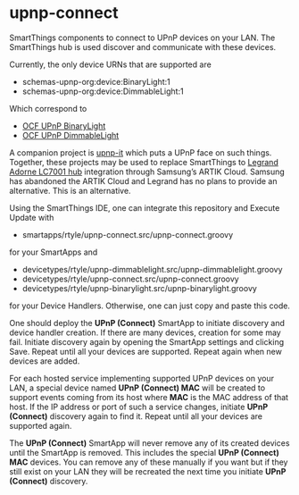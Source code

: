 # upnp-connect
SmartThings components to connect to UPnP devices on your LAN.
The SmartThings hub is used discover and communicate with these devices.

Currently, the only device URNs that are supported are

* schemas-upnp-org:device:BinaryLight:1
* schemas-upnp-org:device:DimmableLight:1

Which correspond to
* [OCF UPnP BinaryLight](http://upnp.org/specs/ha/UPnP-ha-BinaryLight-v1-Device.pdf)
* [OCF UPnP DimmableLight](http://upnp.org/specs/ha/UPnP-ha-DimmableLight-v1-Device.pdf)

A companion project is [upnp-it](https://www.github.com/rtyle/upnp-it) which puts a UPnP face on such things. Together, these projects may be used to replace SmartThings to [Legrand Adorne LC7001 hub](https://www.legrand.us/adorne/products/wireless-whole-house-lighting-controls/lc7001.aspx) integration through Samsung’s ARTIK Cloud. Samsung has abandoned the ARTIK Cloud and Legrand has no plans to provide an alternative. This is an alternative.

Using the SmartThings IDE, one can integrate this repository and Execute Update with

* smartapps/rtyle/upnp-connect.src/upnp-connect.groovy

for your SmartApps and

* devicetypes/rtyle/upnp-dimmablelight.src/upnp-dimmablelight.groovy
* devicetypes/rtyle/upnp-connect.src/upnp-connect.groovy
* devicetypes/rtyle/upnp-binarylight.src/upnp-binarylight.groovy

for your Device Handlers. Otherwise, one can just copy and paste this code.

One should deploy the **UPnP (Connect)** SmartApp to initiate discovery and device handler creation.
If there are many devices, creation for some may fail.
Initiate discovery again by opening the SmartApp settings and clicking Save.
Repeat until all your devices are supported.
Repeat again when new devices are added.

For each hosted service implementing supported UPnP devices on your LAN,
a special device named **UPnP (Connect) MAC** will be created to support events coming from its host
where **MAC** is the MAC address of that host.
If the IP address or port of such a service changes,
initiate **UPnP (Connect)** discovery again to find it.
Repeat until all your devices are supported again.
  
The **UPnP (Connect)** SmartApp will never remove any of its created devices until the SmartApp is removed.
This includes the special **UPnP (Connect) MAC** devices.
You can remove any of these manually if you want
but if they still exist on your LAN they will be recreated the next time you initiate **UPnP (Connect)** discovery.
